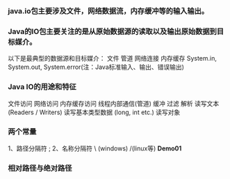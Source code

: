 ### java.io包主要涉及文件，网络数据流，内存缓冲等的输入输出。

### Java的IO包主要关注的是从原始数据源的读取以及输出原始数据到目标媒介。
以下是最典型的数据源和目标媒介：
文件
管道
网络连接
内存缓存
System.in, System.out, System.error(注：Java标准输入、输出、错误输出)

### Java IO的用途和特征
文件访问
网络访问
内存缓存访问
线程内部通信(管道)
缓冲
过滤
解析
读写文本 (Readers / Writers)
读写基本类型数据 (long, int etc.)
读写对象



### 两个常量
1、路径分隔符  ;
2、名称分隔符     \ (windows)    /(linux等)
**Demo01**

### 相对路径与绝对路径